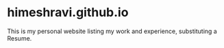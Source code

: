 # himeshravi.github.io

This is my personal website listing my work and experience, substituting a Resume.
